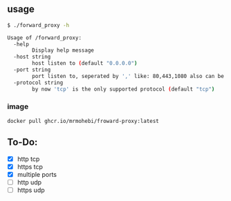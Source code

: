 ## usage
```bash
$ ./forward_proxy -h

Usage of /forward_proxy:
  -help
        Display help message
  -host string
        host listen to (default "0.0.0.0")
  -port string
        port listen to, seperated by ',' like: 80,443,1080 also can be range like 8080-8090, or combination of both  (default "8080")
  -protocol string
        by now 'tcp' is the only supported protocol (default "tcp")
```

### image
`docker pull ghcr.io/mrmohebi/froward-proxy:latest`

## To-Do:
- [x] http tcp
- [x] https tcp
- [x] multiple ports
- [ ] http udp
- [ ] https udp